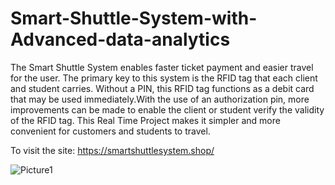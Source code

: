 # Smart-Shuttle-System-with-Advanced-data-analytics

The Smart Shuttle System enables faster ticket payment and easier travel for the user. The primary key to this system is the RFID tag that each client and student carries. Without a PIN, this RFID tag functions as a debit card that may be used immediately.With the use of an authorization pin, more improvements can be made to enable the client or student verify the validity of the RFID tag. This Real Time Project makes it simpler and more convenient for customers and students to travel. 


To visit the site: https://smartshuttlesystem.shop/


![Picture1](https://github.com/karthikreddy-7/Smart-Shuttle-System-An-IOT-Machine-Learning-Based-Approach/assets/120310158/584bc748-df63-42e6-bac0-74da5659e874)
